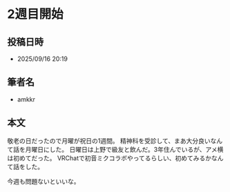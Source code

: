 # 2週目開始

## 投稿日時

- 2025/09/16 20:19

## 筆者名

- amkkr

## 本文

敬老の日だったので月曜が祝日の1週間。
精神科を受診して、まあ大分良いなんて話を月曜日にした。
日曜日は上野で級友と飲んだ。3年住んでいるが、アメ横は初めてだった。
VRChatで初音ミクコラボやってるらしい、初めてみるかなんて話をした。

今週も問題ないといいな。
